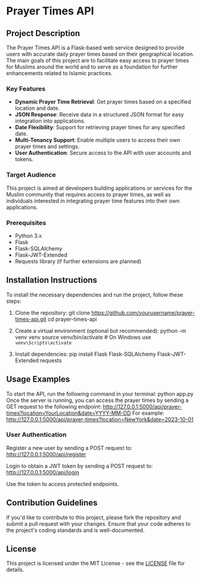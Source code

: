# Prayer Times API

## Project Description
The Prayer Times API is a Flask-based web service designed to provide users with accurate daily prayer times based on their geographical location. The main goals of this project are to facilitate easy access to prayer times for Muslims around the world and to serve as a foundation for further enhancements related to Islamic practices.

### Key Features
- **Dynamic Prayer Time Retrieval**: Get prayer times based on a specified location and date.
- **JSON Response**: Receive data in a structured JSON format for easy integration into applications.
- **Date Flexibility**: Support for retrieving prayer times for any specified date.
- **Multi-Tenancy Support**: Enable multiple users to access their own prayer times and settings.
- **User Authentication**: Secure access to the API with user accounts and tokens.

### Target Audience
This project is aimed at developers building applications or services for the Muslim community that requires access to prayer times, as well as individuals interested in integrating prayer time features into their own applications.

### Prerequisites
- Python 3.x
- Flask
- Flask-SQLAlchemy
- Flask-JWT-Extended
- Requests library (if further extensions are planned)

## Installation Instructions
To install the necessary dependencies and run the project, follow these steps:

1. Clone the repository:
   git clone https://github.com/yourusername/prayer-times-api.git
   cd prayer-times-api

2. Create a virtual environment (optional but recommended):
   python -m venv venv
   source venv/bin/activate  # On Windows use `venv\Scripts\activate`

3. Install dependencies:
   pip install Flask Flask-SQLAlchemy Flask-JWT-Extended requests

## Usage Examples
To start the API, run the following command in your terminal:
python app.py
Once the server is running, you can access the prayer times by sending a GET request to the following endpoint:
http://127.0.0.1:5000/api/prayer-times?location=YourLocation&date=YYYY-MM-DD
For example:
http://127.0.0.1:5000/api/prayer-times?location=NewYork&date=2023-10-01

### User Authentication
Register a new user by sending a POST request to:
http://127.0.0.1:5000/api/register

Login to obtain a JWT token by sending a POST request to:
http://127.0.0.1:5000/api/login

Use the token to access protected endpoints.

## Contribution Guidelines
If you'd like to contribute to this project, please fork the repository and submit a pull request with your changes. Ensure that your code adheres to the project's coding standards and is well-documented.

## License
This project is licensed under the MIT License - see the [LICENSE](LICENSE) file for details.